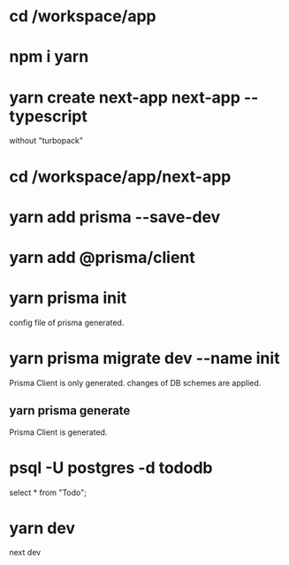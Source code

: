 # cd /workspace/app

# npm i yarn

# yarn create next-app next-app --typescript
without "turbopack"

# cd /workspace/app/next-app

# yarn add prisma --save-dev
# yarn add @prisma/client
# yarn prisma init
config file of prisma generated.
# yarn prisma migrate dev --name init
Prisma Client is only generated.
changes of DB schemes are applied.
## yarn prisma generate
Prisma Client is generated.


# psql -U postgres -d tododb
select * from "Todo";


# yarn dev
next dev